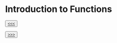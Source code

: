 # Introduction to Functions

<button>[<<<](./02.07_README.md)</button>



<button>[>>>](./02.09_README.md)</button>
